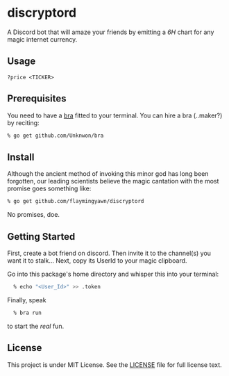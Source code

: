 discryptord
===========
A Discord bot that will amaze your friends by emitting a *6H* chart for any magic internet currency.

## Usage
```
?price <TICKER>
```

## Prerequisites
You need to have a [bra](https://github.com/Unknwon/bra) fitted to your terminal.
You can hire a bra (..maker?) by reciting:

```zsh
% go get github.com/Unknwon/bra
```

## Install
Although the ancient method of invoking this minor god has long been forgotten, our leading scientists believe the magic cantation with the most promise goes something like:

```zsh
% go get github.com/flaymingyawn/discryptord
```

No promises, doe.

## Getting Started
First, create a bot friend on discord.
Then invite it to the channel(s) you want it to stalk...
Next, copy its UserId to your magic clipboard.

Go into this package's home directory and whisper this into your terminal:

```zsh 
  % echo "<User_Id>" >> .token
```

Finally, speak

```zsh
  % bra run
```

to start the _real_ fun.

## License
This project is under MIT License. See the [LICENSE](LICENSE) file for full license text.